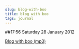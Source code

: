 ```yaml
---
slug: blog-with-boo
title: blog with boo
tags: journal
---
```


##17:56 Saturday 28 January 2012

[Blog with boo (mp3)](http://audioboo.fm/boos/642971-blog-with-boo.mp3?keyed=true&source=embed)
